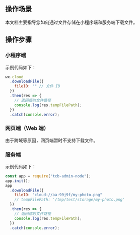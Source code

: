 ## 操作场景

本文档主要指导您如何通过文件存储在小程序端和服务端下载文件。

## 操作步骤

### 小程序端

示例代码如下：

```javascript
wx.cloud
  .downloadFile({
    fileID: "" // 文件 ID
  })
  .then(res => {
    // 返回临时文件路径
    console.log(res.tempFilePath);
  })
  .catch(console.error);
```

### 网页端（Web 端）

由于跨域等原因，网页端暂时不支持下载文件。

### 服务端

示例代码如下：

```javascript
const app = require("tcb-admin-node");
app.init();
app
  .downloadFile({
    fileID: "cloud://aa-99j9f/my-photo.png"
    // tempFilePath: '/tmp/test/storage/my-photo.png'
  })
  .then(res => {
    // 返回临时文件路径
    console.log(res.tempFilePath);
  })
  .catch(console.error);
```
